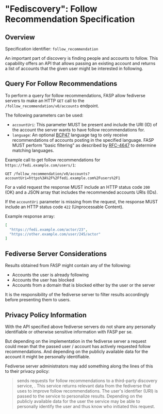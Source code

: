 # "Fediscovery": Follow Recommendation Specification

## Overview

Specification identifier: `follow_recommendation`

An important part of discovery is finding people and accounts to follow. This
capability offers an API that allows passing an existing account and returns a
list of accounts that the given user might be interested in following.

## Query For Follow Recommendations

To perform a query for follow recommendations, FASP allow fediverse servers to
make an HTTP `GET` call to the `/follow_recommendation/v0/accounts` endpoint.

The following parameters can be used:

- `accountUri`: This parameter MUST be present and include the URI (ID) of the
  account the server wants to have follow recommendations for.
- `language`: An optional [BCP47](https://tools.ietf.org/html/bcp47) language
  tag to only receive recommendations of accounts posting in the specified
  language. FASP MUST perform "basic filtering" as described by
  [RFC-4647](https://tools.ietf.org/html/rfc4647.html) to determine matching
  languages.

Example call to get follow recommendations for
`https://fedi.example.com/users/1`:

```http
GET /follow_recommendation/v0/accounts?accountUri=https%3A%2F%2Ffedi.example.com%2Fusers%2F1
```

For a valid request the response MUST include an HTTP status code `200` (OK) and
a JSON array that includes the recommended accounts URIs (IDs).

If the `accountUri` parameter is missing from the request, the response MUST
include an HTTP status code `422` (Unprocessable Content).

Example response array:

```json
[
  "https://fedi.example.com/actor/23",
  "https://other.example.com/user/245/actor"
]
```

## Fediverse Server Considerations

Results obtained from FASP might contain any of the following:

- Accounts the user is already following
- Accounts the user has blocked
- Accounts from a domain that is blocked either by the user or the server

It is the responsibility of the fediverse server to filter results accordingly
before presenting them to users.

## Privacy Policy Information

With the API specified above fediverse servers do not share any personally
identifiable or otherwise sensitive information with FASP per se.

But depending on the implementation in the fediverse server a request could mean
that the passed user / account has actively requested follow recommendations.
And depending on the publicly available data for the account it might be
personally identifiable.

Fediverse server administrators may add something along the lines of this to
their privacy policy:

> <server> sends requests for follow recommendations to a third-party discovery
> service, <fasp>. This service returns relevant data from the fediverse that
> <server> uses to improve follow recommendations. The user's identifier (URI)
> is passed to the service to personalize results. Depending on the publicly
> available data for the user the service may be able to personally identify the
> user and thus know who initiated this request.
